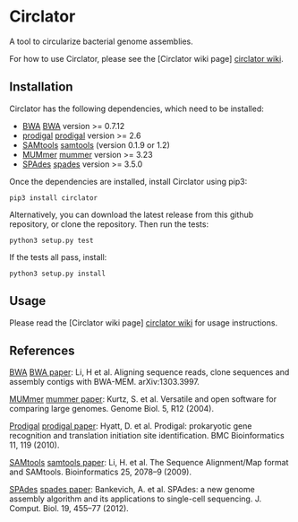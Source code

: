 Circlator
=========

A tool to circularize bacterial genome assemblies.

For how to use Circlator, please see the [Circlator wiki page] [circlator wiki].


Installation
------------

Circlator has the following dependencies, which need to be installed:
  * [BWA] [BWA] version >= 0.7.12
  * [prodigal] [prodigal] version >= 2.6
  * [SAMtools] [samtools] (version 0.1.9 or 1.2)
  * [MUMmer] [mummer] version >= 3.23
  * [SPAdes] [spades] version >= 3.5.0


Once the dependencies are installed, install Circlator using pip3:

    pip3 install circlator

Alternatively, you can download the latest release from this github repository,
or clone the repository. Then run the tests:

    python3 setup.py test

If the tests all pass, install:

    python3 setup.py install


Usage
-----

Please read the [Circlator wiki page] [circlator wiki] for usage instructions.


References
----------

[BWA] [BWA paper]: Li, H et al. Aligning sequence reads, clone sequences and assembly contigs with BWA-MEM. arXiv:1303.3997.

[MUMmer] [mummer paper]: Kurtz, S. et al. Versatile and open software for comparing large genomes. Genome Biol. 5, R12 (2004).

[Prodigal] [prodigal paper]: Hyatt, D. et al. Prodigal: prokaryotic gene recognition and translation initiation site identification. BMC Bioinformatics 11, 119 (2010).

[SAMtools] [samtools paper]: Li, H. et al. The Sequence Alignment/Map format and SAMtools. Bioinformatics 25, 2078–9 (2009).

[SPAdes] [spades paper]: Bankevich, A. et al. SPAdes: a new genome assembly algorithm and its applications to single-cell sequencing. J. Comput. Biol. 19, 455–77 (2012).


  [BWA]: http://bio-bwa.sourceforge.net/
  [BWA paper]: http://arxiv.org/abs/1303.3997
  [circlator wiki]: https://github.com/sanger-pathogens/circlator/wiki
  [mummer]: http://mummer.sourceforge.net/
  [mummer paper]: http://genomebiology.com/content/5/2/R12
  [prodigal]: http://prodigal.ornl.gov/
  [prodigal paper]: http://www.biomedcentral.com/1471-2105/11/119
  [samtools]: http://www.htslib.org/
  [samtools paper]: http://bioinformatics.oxfordjournals.org/content/25/16/2078.abstract
  [spades]: http://bioinf.spbau.ru/spades
  [spades paper]: http://online.liebertpub.com/doi/abs/10.1089/cmb.2012.0021

